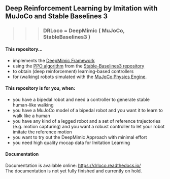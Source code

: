 
## Deep Reinforcement Learning by Imitation with MuJoCo and Stable Baselines 3
>>> ### DRLoco = DeepMimic ( MuJoCo, StableBaselines3 )

#### This repository...
* implements the [DeepMimic Framework](https://github.com/xbpeng/DeepMimic)
* using the [PPO algorithm](https://arxiv.org/abs/1707.06347) from the [Stable-Baselines3 repository](https://stable-baselines3.readthedocs.io)
* to obtain (deep reinforcement) learning-based controllers
* for (walking) robots simulated with the [MuJoCo Physics Engine](https://mujoco.org/).

#### This repository is for you, when:
* you have a bipedal robot and need a controller to generate stable human-like walking
* you have a MuJoCo model of a bipedal robot and you want it to learn to walk like a human
* you have any kind of a legged robot and a set of reference trajectories (e.g. motion capturing) and you want a robust controller to let your robot imitate the reference motion
* you want to try out the DeepMimic Approach with minimal effort
* you need high quality mocap data for Imitation Learning

#### Documentation
Documentation is available online: https://drloco.readthedocs.io/  
The documentation is not yet fully finished and currently on hold.

